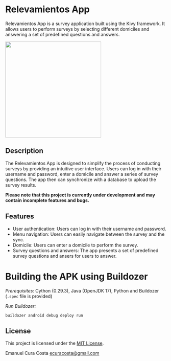 # Relevamientos App

Relevamientos App is a survey application built using the Kivy framework. It allows users to perform surveys by selecting different domiciles and answering a set of predefined questions and answers.

<img src="https://github.com/ecuracosta/relevamientos_app/assets/47532757/90326d9e-6e37-44f2-89a2-dd5502878816" height="300" />

## Description

The Relevamientos App is designed to simplify the process of conducting surveys by providing an intuitive user interface. Users can log in with their username and password, enter a domicile and answer a series of survey questions. The app then can synchronize with a database to upload the survey results.

**Please note that this project is currently under development and may contain incomplete features and bugs.**

## Features

- User authentication: Users can log in with their username and password.
- Menu navigation: Users can easily navigate between the survey and the sync.
- Domicile: Users can enter a domicile to perform the survey.
- Survey questions and answers: The app presents a set of predefined survey questions and ansers for users to answer.

# Building the APK using Buildozer

*Prerequisites:* Cython (0.29.3), Java (OpenJDK 17), Python and Buildozer (`.spec` file is provided)

*Run Buildozer:*
```
buildozer android debug deploy run
```


## License

This project is licensed under the [MIT License](LICENSE).

Emanuel Cura Costa
ecuracosta@gmail.com
